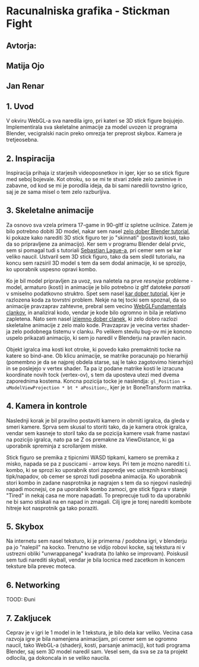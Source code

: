 # Racunalniska grafika - Stickman Fight
## Avtorja:
## Matija Ojo
## Jan Renar

## 1. Uvod

V okviru WebGL-a sva naredila igro, pri kateri se 3D stick figure bojujejo. Implementirala sva skeletalne animacije za model uvozen iz programa Blender, vecigralski nacin preko omrezja ter preprost skybox. Kamera je tretjeosebna.

## 2. Inspiracija

Inspiracija prihaja iz starjesih videoposnetkov in iger, kjer so se stick figure med seboj bojevale. Kot otroku, so se mi te stvari zdele zelo zanimive in zabavne, od kod se mi je porodila ideja, da bi sami naredili tovrstno igrico, saj je ze sama misel o tem zelo razburljiva.

## 3. Skeletalne animacije

Za osnovo sva vzela primera 17-game in 90-gltf iz spletne ucilnice. Zatem je bilo potrebno dobiti 3D model, nakar sem nasel [zelo dober Blender tutorial](https://www.youtube.com/watch?v=xFqdgFA6zi4), ki pokaze kako narediti 3D stick figuro ter jo "skinnati" (postaviti kosti, tako da so pripravljene za animacijo). Ker sem v programu Blender delal prvic, sem si pomagal tudi s tutoriali [Sebastian Lague-a](https://www.youtube.com/c/SebastianLague), pri cemer sem se kar veliko naucil. Ustvaril sem 3D stick figuro, tako da sem sledil tutorialu, na koncu sem razsiril 3D model s tem da sem dodal animacije, ki se sprozijo, ko uporabnik uspesno opravi kombo.

Ko je bil model pripravljen za uvoz, sva naletela na prve *resnejse* probleme - model, armaturo (kosti) in animacije je bilo potrebno iz gltf datoteke *parsati* v smiselno podatkovno struktro. Spet sem nasel [kar dober tutorial](https://www.youtube.com/watch?v=owbLvgjIPzQ), kjer je razlozena koda za tovrstni problem. Nekje na tej tocki sem spoznal, da so animacije pravzaprav zahtevne, prebral sem vecino [WebGLFundamentals clankov](https://webgl2fundamentals.org/), in analiziral kodo, vendar je kode bilo ogromno in bila je relativno zapletena. Nato sem nasel [izjemno dober clanek](https://veeenu.github.io/blog/implementing-skeletal-animation/), ki zelo dobro razlozi skeletalne animacije z zelo malo kode. Pravzaprav je vecina vertex shader-ja zelo podobnega tistemu v clanku. Po velikem stevilu bug-ov mi je koncno uspelo prikazati animacijo, ki sem jo naredil v Blenderju na pravilen nacin.

Objekt igralca ima kosti kot otroke, ki povedo kako premaktniti tocke na katere so bind-ane. Ob klicu animacije, se matrike poracunajo po hierarhiji (pomembno je da se najprej obdela starse, saj le tako zagotovimo hierarhijo) in se poslejejo v vertex shader. Ta pa iz podane matrike kosti le izracuna koordinate novih tock (vertex-ov), s tem da uposteva utezi med dvema zaporednima kostema. Koncna pozicija tocke je naslendja: `gl_Position = uModelViewProjection * bt * aPosition;`, kjer je `bt` BoneTransform matrika.

## 4. Kamera in kontrole

Naslednji korak je bil pravilno postaviti kamero in obrniti igralca, da gleda v smeri kamere. Sprva sem skusal to storiti tako, da je kamera otrok igralca, vendar sem kasneje to storil tako da se pozicija kamere vsak frame nastavi na pozicijo igralca, nato pa se Z os premakne za ViewDistance, ki ga uporabnik spreminja z scrollanjem miske.

Stick figuro se premika z tipicnimi WASD tipkami, kamero se premika z misko, napada se pa z puscicami - arrow keys. Pri tem je mozno narediti t.i. kombo, ki se sprozi ko uporabnik stori zaporedje vec ustreznih kombinacij tipk/napadov, ob cemer se sprozi tudi posebna animacija. Ko uporabnik stori kombo in zadane nasprotnika je nagrajen s tem da so njegovi naslednji napadi mocnejsi, ce pa uporabnik kombo zamoci, gre stick figura v stanje "Tired" in nekaj casa ne more napadati. To preprecuje tudi to da uporabniki ne bi samo stiskali na en napad in zmagali. Cilj igre je torej narediti kombote hitreje kot nasprotnik ga tako poraziti.

## 5. Skybox

Na internetu sem nasel teksturo, ki je primerna / podobna igri, v blenderju pa jo "nalepil" na kocko. Trenutno se vidijo robovi kocke, saj tekstura ni v ustrezni obliki "unwrappanega" kvadrata (to lahko se improvam). Poiskusil sem tudi narediti skyball, vendar je bila locnica med zacetkom in koncem teksture bila prevec moteca.

## 6. Networking

TOOD: Đuni

## 7. Zakljucek

Ceprav je v igri le 1 model in le 1 tekstura, je bilo dela kar veliko. Vecina casa razvoja igre je bila namenjena animacijam, pri cemer sem se ogromno naucil, tako WebGL-a (shaderji, kosti, parsanje animacij), kot tudi programa Blender, saj sem 3D model naredil sam. Vesel sem, da sva se za ta projekt odlocila, ga dokoncala in se veliko naucila.